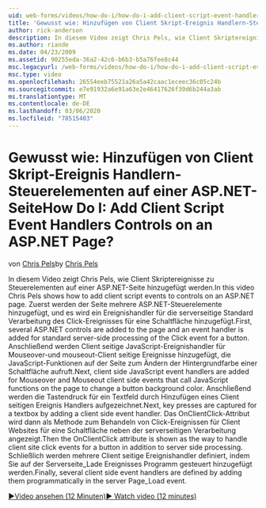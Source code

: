 ```yaml
---
uid: web-forms/videos/how-do-i/how-do-i-add-client-script-event-handlers-controls-on-an-aspnet-page
title: 'Gewusst wie: Hinzufügen von Client Skript-Ereignis Handlern-Steuerelementen auf einer ASP.NET-Seite | Microsoft-Dokumentation'
author: rick-anderson
description: In diesem Video zeigt Chris Pels, wie Client Skriptereignisse zu Steuerelementen auf einer ASP.NET-Seite hinzugefügt werden. Zuerst werden der Seite mehrere ASP.NET-Steuerelemente hinzugefügt, und ein e...
ms.author: riande
ms.date: 04/23/2009
ms.assetid: 90255eda-36a2-42c6-b6b3-b5a76fee8c44
msc.legacyurl: /web-forms/videos/how-do-i/how-do-i-add-client-script-event-handlers-controls-on-an-aspnet-page
msc.type: video
ms.openlocfilehash: 26554eeb75521a26a5a42caac1eceec36c05c24b
ms.sourcegitcommit: e7e91932a6e91a63e2e46417626f39d6b244a3ab
ms.translationtype: MT
ms.contentlocale: de-DE
ms.lasthandoff: 03/06/2020
ms.locfileid: "78515403"
---
```

# <a name="how-do-i-add-client-script-event-handlers-controls-on-an-aspnet-page"></a><span data-ttu-id="02a79-105">Gewusst wie: Hinzufügen von Client Skript-Ereignis Handlern-Steuerelementen auf einer ASP.NET-Seite</span><span class="sxs-lookup"><span data-stu-id="02a79-105">How Do I: Add Client Script Event Handlers Controls on an ASP.NET Page?</span></span>

<span data-ttu-id="02a79-106">von [Chris Pels](https://twitter.com/chrispels)</span><span class="sxs-lookup"><span data-stu-id="02a79-106">by [Chris Pels](https://twitter.com/chrispels)</span></span>

<span data-ttu-id="02a79-107">In diesem Video zeigt Chris Pels, wie Client Skriptereignisse zu Steuerelementen auf einer ASP.NET-Seite hinzugefügt werden.</span><span class="sxs-lookup"><span data-stu-id="02a79-107">In this video Chris Pels shows how to add client script events to controls on an ASP.NET page.</span></span> <span data-ttu-id="02a79-108">Zuerst werden der Seite mehrere ASP.NET-Steuerelemente hinzugefügt, und es wird ein Ereignishandler für die serverseitige Standard Verarbeitung des Click-Ereignisses für eine Schaltfläche hinzugefügt.</span><span class="sxs-lookup"><span data-stu-id="02a79-108">First, several ASP.NET controls are added to the page and an event handler is added for standard server-side processing of the Click event for a button.</span></span> <span data-ttu-id="02a79-109">Anschließend werden Client seitige JavaScript-Ereignishandler für Mouseover-und mouseout-Client seitige Ereignisse hinzugefügt, die JavaScript-Funktionen auf der Seite zum Ändern der Hintergrundfarbe einer Schaltfläche aufruft.</span><span class="sxs-lookup"><span data-stu-id="02a79-109">Next, client side JavaScript event handlers are added for Mouseover and Mouseout client side events that call JavaScript functions on the page to change a button background color.</span></span> <span data-ttu-id="02a79-110">Anschließend werden die Tastendruck für ein Textfeld durch Hinzufügen eines Client seitigen Ereignis Handlers aufgezeichnet.</span><span class="sxs-lookup"><span data-stu-id="02a79-110">Next, key presses are captured for a textbox by adding a client side event handler.</span></span> <span data-ttu-id="02a79-111">Das OnClientClick-Attribut wird dann als Methode zum Behandeln von Click-Ereignissen für Client Websites für eine Schaltfläche neben der serverseitigen Verarbeitung angezeigt.</span><span class="sxs-lookup"><span data-stu-id="02a79-111">Then the OnClientClick attribute is shown as the way to handle client site click events for a button in addition to server side processing.</span></span> <span data-ttu-id="02a79-112">Schließlich werden mehrere Client seitige Ereignishandler definiert, indem Sie auf der Serverseite\_Lade Ereignisses Programm gesteuert hinzugefügt werden.</span><span class="sxs-lookup"><span data-stu-id="02a79-112">Finally, several client side event handlers are defined by adding them programmatically in the server Page\_Load event.</span></span>

[<span data-ttu-id="02a79-113">&#9654;Video ansehen (12 Minuten)</span><span class="sxs-lookup"><span data-stu-id="02a79-113">&#9654; Watch video (12 minutes)</span></span>](https://channel9.msdn.com/Blogs/ASP-NET-Site-Videos/how-do-i-add-client-script-event-handlers-controls-on-an-aspnet-page)
